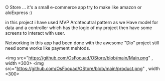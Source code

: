 O Store ...
it's a small e-commerce app try to make like amazon or aloExpress :)

in this project i have used MVP Archtecutral pattern 
as we Have model for data and a controller which has the logic of my project
then have some screens to  interact with user.

Networking in this app had been done with the awesome "Dio" 
project still need some works like payment mehtods.

<img src="https://github.com/OsFoouad/OStore/blob/main/Main.png" , width =300>
<img src="https://github.com/OsFoouad/OStore/blob/main/product.png" , width =300>

<!-- ![main](https://github.com/OsFoouad/OStore/blob/main/Main.png)

![product](https://github.com/OsFoouad/OStore/blob/main/product.png) -->
